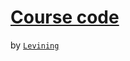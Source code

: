 [Course code](https://github.com/LeviningU/c-hds "Go to this repositories")
====
by [`Levining`](https://github.com/LeviningU "Go to my home page")
